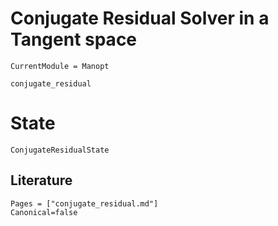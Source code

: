 # Conjugate Residual Solver in a Tangent space

```@meta
CurrentModule = Manopt
```

```@docs
conjugate_residual
```

# State

```@docs
ConjugateResidualState
```

## Literature

```@bibliography
Pages = ["conjugate_residual.md"]
Canonical=false
```